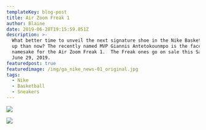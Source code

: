 ```yaml
---
templateKey: blog-post
title: Air Zoom Freak 1
author: Blaine
date: 2019-06-28T19:15:59.851Z
description: >-
  What better time to unveil the next signature shoe in the Nike Basketball line
  up than now? The recently named MVP Giannis Antetokounmpo is the face and
  namesake for the Air Zoom Freak 1.  The Freak ones go on sale this Saturday
  June 29, 2019.
featuredpost: true
featuredimage: /img/ga_nike_news-01_original.jpg
tags:
  - Nike
  - Basketball
  - Sneakers
---
```

![](/img/fa19_bb_giannis_hero_1290-1_hd_1600.jpg)

![](/img/fa19_bb_gianniszf1_bq5422-800_lateral_fs_original.jpg)

![]()

